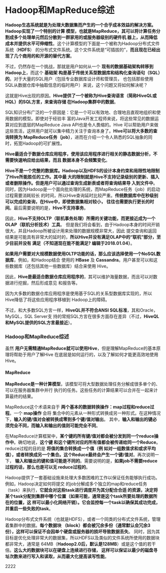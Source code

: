 Hadoop和MapReduce综述
=================================================================================
**Hadoop生态系统就是为处理大数据集而产生的一个合乎成本效益的解决方案。Hadoop实现了一个特别的计算
模型，也就是MapReduce，其可以将计算任务分割成多个处理单元然后分散到一群家用的或服务器级别的硬件机
器上，从而降低成本并提供水平可伸缩性**。这个计算模型的下面是一个被称为Hadoop分布式文件系统（**HDFS**）
的分布式文件系统。这个文件系统是“可插拔的”，**而且现在已经出现了几个商用的和开源的替代方案**。

不过，仍然存在一个挑战，那就是用户如何从一个 **现有的数据基础架构转移到Hadoop上**，而这个 **基础架
构是基于传统关系型数据库和结构化查询语句（SQL）的**。对于大量的SQL用户（包括专业数据库设计师和管理员，
也包括那些使用SQL从数据仓库中抽取信息的临时用户）来说，这个问题又将如何解决呢？

这就是Hive出现的原因。**Hive提供了一个被称为Hive查询语言（简称HiveQL或HQL）的SQL方言，来查询存储
在Hadoop集群中的数据**。

SQL知识分布广泛的一个原因是：它是一个可以有效地、合理地且直观地组织和使用数据的模型。即使对于经验丰
富的Java开发工程师来说，将这些常见的数据运算对应到底层的MapReduce Java API也是令人畏缩的。Hive
可以帮助用户来做这些苦活，这样用户就可以集中精力关注于查询本身了。**Hive可以将大多数的查询转换为
MapReduce任务（job）**，进而在介绍一个令人熟悉的SQL抽象的同时，拓宽Hadoop的可扩展性。

**Hive最适合于数据仓库应用程序，使用该应用程序进行相关的静态数据分析，不需要快速响应给出结果，而且
数据本身不会频繁变化**。

**Hive不是一个完整的数据库。Hadoop以及HDFS的设计本身约束和局限性地限制了Hive所能胜任的工作。其中最
大的限制就是Hive不支持记录级别的更新、插入或者删除操作。但是用户可以通过查询生成新表或者将查询结果导
入到文件中**。同时，因为Hadoop是一个面向批处理的系统，而MapReduce任务（job）的启动过程需要消耗较长
的时间，所以Hive查询延时比较严重。**传统数据库中在秒级别可以完成的查询，在Hive中，即使数据集相对较小，
往往也需要执行更长的时间**。最后需要说明的是，**Hive不支持事务**。

因此，**Hive不支持OLTP（联机事务处理）所需的关键功能，而更接近成为一个OLAP（联机分析技术）工具**。
但是我们将会看到，由于Hadoop本身的时间开销很大，并且Hadoop所被设计用来处理的数据规模非常大，因此
提交查询和返回结果是可能具有非常大的延时的，**所以Hive并没有满足OLAP中的“联机”部分，至少目前并没有
满足（不知道现在能不能满足? 编辑于2018.01.04）**。

**如果用户需要对大规模数据使用OLTP功能的话，那么应该选择使用一个NoSQL数据库**，例如，和Hadoop结合
使用的 **HBase** 及 **Cassandra**。用户甚至可以和这些数据库（还包括其他一些数据库）结合来使用
Hive。

因此，**Hive是最适合数据仓库应用程序的**，其可以维护海量数据，而且可以对数据进行挖掘，然后形成意见
和报告等。

因为大多数的数据仓库应用程序是使用基于SQL的关系型数据库实现的，所以Hive降低了将这些应用程序移植到
Hadoop上的障碍。

不过，和大多数SQL方言一样，**HiveQL并不符合ANSI SQL标准**，其和Oracle，MySQL，SQL Server支
持的常规SQL方言在很多方面存在差异（不过，**HiveQL和MySQL提供的SQL方言最接近**）。

### Hadoop和MapReduce综述
虽然 **用户无需精通MapReduce就可以使用Hive**，但是理解MapReduce的基本原理将帮助于用户了解Hive
在底层是如何运行的，以及了解如何才能更高效地使用Hive。

#### MapReduce
**MapReduce是一种计算模型**，该模型可将大型数据处理任务分解成很多单个的、可以在服务器集群中并行
执行的任务。这些任务的计算结果可以合并在一起来计算最终的结果。

MapReduce这个术语来自于 **两个基本的数据转换操作：map过程和reduce过程**。一个 **map操作** 会将
集合中的元素从一种形式转换成另一种形式。在这种情况下，**输入的键/值对会被转换成零到多个键/值对输出**。
其中，**输入和输出的键必须完全不同，而输入和输出的值则可能完全不同**。

在MapReduce计算框架中，**某个键的所有键/值对都会被分发到同一个reduce操作中**。确切地说，**这个键
和这个键所对应的所有值都会被传递给同一个Reduce**。reduce过程的目的是 **将值的集合转换成一个值（例
如对一组数值求和或求平均值），或者转换成另一个集合。这个Reduce最终会产生一个键/值对**。再次说明一下，
**输入和输出的键和值可能是不同的**。需要说明的是，**如果job不需要reduce过程的话，那么也是可以无
reduce过程的**。

Hadoop提供了一套基础设施来处理大多数困难的工作以保证任务能够执行成功。例如，Hadoop决定如何将提交
的job分解成多个独立的map和reduce任务（task）来执行，**它就会对这些task进行调度并为其分配合合适
的资源，决定将某个task分配到集群中哪个位置（如果可能，通常是这个task所要处理的数据所在的位置，这
样可以最小化网络开销）。它会监控每一个task以确保其成功完成，并重启一些失败的task**。

Hadoop分布式文件系统（也就是HDFS），或者一个同类的分布式文件系统，管理着集群中的数据。**每个数据块
（block）都会被冗余多份（通常默认会冗余3份），这样可以保证不会因单个硬盘或服务器的损坏导致数据丢失**。
同时，因为其目标是优化处理非常大的数据集，所以HDFS以及类似的文件系统所使用的数据块都非常大，通常是
64MB（**Hadoop2.0后，默认是128MB**）或是这个值的若干倍。**这么大的数据块可以在硬盘上连续进行存储，
这样可以保证以最少的磁盘寻址次数来进行写入和读取，从而最大化提高读写性能**。


























































































































2222
